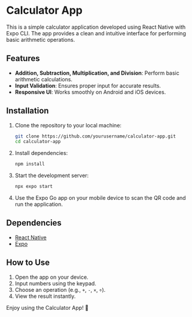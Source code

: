 
# Calculator App

This is a simple calculator application developed using React Native with Expo CLI. The app provides a clean and intuitive interface for performing basic arithmetic operations.

## Features
- **Addition, Subtraction, Multiplication, and Division**: Perform basic arithmetic calculations.
- **Input Validation**: Ensures proper input for accurate results.
- **Responsive UI**: Works smoothly on Android and iOS devices.

## Installation

1. Clone the repository to your local machine:
   ```bash
   git clone https://github.com/yourusername/calculator-app.git
   cd calculator-app
   ```

2. Install dependencies:
   ```bash
   npm install
   ```

3. Start the development server:
   ```bash
   npx expo start
   ```

4. Use the Expo Go app on your mobile device to scan the QR code and run the application.


## Dependencies
- [React Native](https://reactnative.dev/)
- [Expo](https://expo.dev/)

## How to Use
1. Open the app on your device.
2. Input numbers using the keypad.
3. Choose an operation (e.g., `+`, `-`, `×`, `÷`).
4. View the result instantly.

Enjoy using the Calculator App! 🎉
